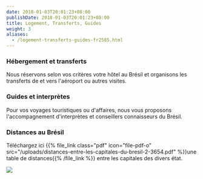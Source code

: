 ```yaml
---
date: 2018-01-03T20:01:23+08:00
publishDate: 2018-01-03T20:01:23+08:00
title: Logement, Transferts, Guides
weight: 3
aliases:
  - /logement-transferts-guides-fr2585.html
---
```


### Hébergement et transferts

Nous réservons selon vos critères votre hôtel au Brésil et organisons les transferts de et vers l'aéroport ou autres visites.

### Guides et interprètes

Pour vos voyages touristiques ou d'affaires, nous vous proposons l'accompagnement d'interprètes et conseillers connaisseurs du Brésil.

### Distances au Brésil

Téléchargez ici {{% file_link class="pdf" icon="file-pdf-o" src="/uploads/distances-entre-les-capitales-du-bresil-2-3654.pdf" %}}une table de distances{{% /file_link %}} entre les capitales des divers état.


![](/uploads/3625.jpg)
